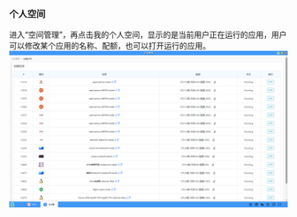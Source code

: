 ### 个人空间
进入“空间管理”，再点击我的个人空间，显示的是当前用户正在运行的应用，用户可以修改某个应用的名称、配额，也可以打开运行的应用。
![alt text](../help_picture/04_spacemanagement01.png)
